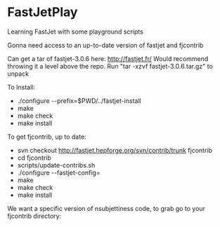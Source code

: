 FastJetPlay
===========

Learning FastJet with some playground scripts

Gonna need access to an up-to-date version of fastjet and fjcontrib

Can get a tar of fastjet-3.0.6 here: http://fastjet.fr/
Would recommend throwing it a level above the repo.
Run "tar -xzvf fastjet-3.0.6.tar.gz" to unpack

To Install: 
  * ./configure --prefix=$PWD/../fastjet-install
  * make
  * make check
  * make install
  

To get fjcontrib, up to date:
  *  svn checkout http://fastjet.hepforge.org/svn/contrib/trunk fjcontrib 
  *  cd fjcontrib
  *  scripts/update-contribs.sh
  *  ./configure --fastjet-config=
  *  make
  *  make check
  *  make install


We want a specific version of nsubjettiness code, to grab go to your fjcontrib directory:

